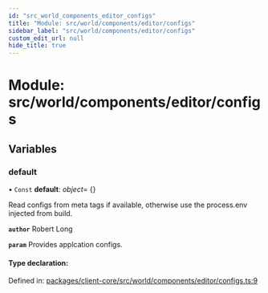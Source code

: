```yaml
---
id: "src_world_components_editor_configs"
title: "Module: src/world/components/editor/configs"
sidebar_label: "src/world/components/editor/configs"
custom_edit_url: null
hide_title: true
---
```


# Module: src/world/components/editor/configs

## Variables

### default

• `Const` **default**: *object*= {}

Read configs from meta tags if available, otherwise use the process.env injected from build.

**`author`** Robert Long

**`param`** Provides applcation configs.

#### Type declaration:

Defined in: [packages/client-core/src/world/components/editor/configs.ts:9](https://github.com/xr3ngine/xr3ngine/blob/77d12cea0/packages/client-core/src/world/components/editor/configs.ts#L9)
